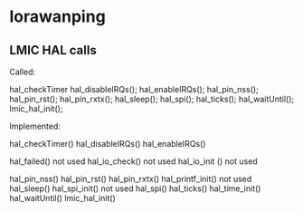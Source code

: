 # lorawanping

## LMIC HAL calls

Called:

hal_checkTimer
hal_disableIRQs();
hal_enableIRQs();
hal_pin_nss();
hal_pin_rst();
hal_pin_rxtx();
hal_sleep();
hal_spi();
hal_ticks();
hal_waitUntil();
lmic_hal_init();

Implemented:

hal_checkTimer()
hal_disableIRQs()
hal_enableIRQs()

hal_failed() not used
hal_io_check() not used
hal_io_init () not used

hal_pin_nss()
hal_pin_rst()
hal_pin_rxtx()
hal_printf_init() not used
hal_sleep()
hal_spi_init() not used
hal_spi()
hal_ticks()
hal_time_init()
hal_waitUntil()
lmic_hal_init()

